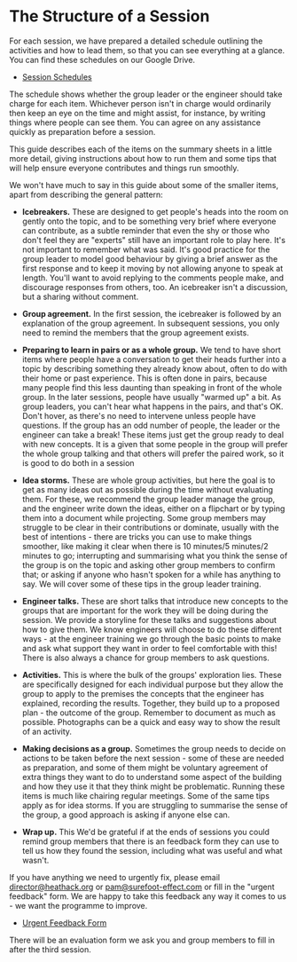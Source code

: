 # The Structure of a Session

For each session, we have prepared a detailed schedule outlining the activities and how to lead them, so that you can see everything at a glance.  You can find these schedules on our Google Drive.

- [Session Schedules](https://drive.google.com/drive/folders/1giDUTY_4KuOFcrWe3FJIShxj31p82MQv)

The schedule shows whether the group leader or the engineer should take charge for each item.  Whichever person isn't in charge would ordinarily then keep an eye on the time and might assist, for instance, by writing things where people can see them.  You can agree on any assistance quickly as preparation before a session.

This guide describes each of the items on the summary sheets in a little more detail, giving instructions about how to run them and some tips that will help ensure everyone contributes and things run smoothly.  


We won't have much to say in this guide about some of the smaller items, apart from describing the general pattern: 

- **Icebreakers.**  These are designed to get people's heads into the room on gently onto the topic, and to be something very brief where everyone can contribute, as a subtle reminder that even the shy or those who don't feel they are "experts" still have an important role to play here.  It's not important to remember what was said. It's good practice for the group leader to model good behaviour by giving a brief answer as the first response and to keep it moving by not allowing anyone to speak at length.  You'll want to avoid replying to the comments people make, and discourage responses from others, too.  An icebreaker isn't a discussion, but a sharing without comment.

- **Group agreement.** In the first session, the icebreaker is followed by an explanation of the group agreement. In subsequent sessions, you only need to remind the members that the group agreement exists.

- **Preparing to learn in pairs or as a whole group.**  We tend to have short items where people have a conversation to get their heads further into a topic by describing something they already know about, often to do with their home or past experience. This is often done in pairs, because many people find this less daunting than speaking in front of the whole group.  In the later sessions, people have usually "warmed up" a bit.  As group leaders, you can't hear what happens in the pairs, and that's OK.  Don't hover, as there's no need to intervene unless people have questions.  If the group has an odd number of people, the leader or the engineer can take a break! These items just get the group ready to deal with new concepts.  It is a given that some people in the group will prefer the whole group talking and that others will prefer the paired work, so it is good to do both in a session

- **Idea storms.**  These are whole group activities, but here the goal is to get as many ideas out as possible during the time without evaluating them.  For these, we recommend the group leader manage the group, and the engineer write down the ideas, either on a flipchart or by typing them into a document while projecting.   Some group members may struggle to be clear in their contributions or dominate, usually with the best of intentions - there are tricks you can use to make things smoother, like making it clear when there is 10 minutes/5 minutes/2 minutes to go; interrupting and summarising what you think the sense of the group is on the topic and asking other group members to confirm that; or asking if anyone who hasn't spoken for a while has anything to say. We will cover some of these tips in the group leader training.  

-  **Engineer talks.** These are short talks that introduce new concepts to the groups that are important for the work they will be doing during the session.  We provide a storyline for these talks and suggestions about how to give them. We know engineers will choose to do these different ways - at the engineer training we go through the basic points to make and ask what support they want in order to feel comfortable with this!  There is also always a chance for group members to ask questions.  

- **Activities.** This is where the bulk of the groups' exploration lies. These are specifically designed for each individual purpose but they allow the group to apply to the premises the concepts that the engineer has explained, recording the results.  Together, they build up to a proposed plan - the outcome of the group.  Remember to document as much as possible.  Photographs can be a quick and easy way to show the result of an activity.

- **Making decisions as a group.** Sometimes the group needs to decide on actions to be taken before the next session - some of these are needed as preparation, and some of them might be voluntary agreement of extra things they want to do to understand some aspect of the building and how they use it that they think might be problematic. Running these items is much like chairing regular meetings.  Some of the same tips apply as for idea storms.  If you are struggling to summarise the sense of the group, a good approach is asking if anyone else can.  

- **Wrap up.** This We'd be grateful if at the ends of sessions you could remind group members that there is an feedback form they can use to tell us how they found the session, including what was useful and what wasn't.  



If you have anything we need to urgently fix, please email director@heathack.org or pam@surefoot-effect.com or fill in the "urgent feedback" form.  We are happy to take this feedback any way it comes to us - we want the programme to improve.  

- [Urgent Feedback Form](:TODO:)

There will be an evaluation form we ask you and group members to fill in after the third session.